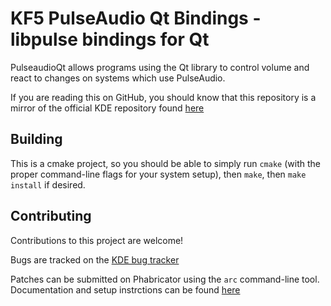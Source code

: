 # KF5 PulseAudio Qt Bindings - libpulse bindings for Qt

PulseaudioQt allows programs using the Qt library to control volume and react to changes on systems which use PulseAudio.

If you are reading this on GitHub, you should know that this repository is a mirror of the official KDE repository found [here](https://cgit.kde.org/pulseaudio-qt.git/)

## Building
This is a cmake project, so you should be able to simply run `cmake` (with the proper command-line flags for your system setup), then `make`, then `make install` if desired.

## Contributing
Contributions to this project are welcome!

Bugs are tracked on the [KDE bug tracker](https://bugs.kde.org/enter_bug.cgi?product=pulseaudio-qt)

Patches can be submitted on Phabricator using the `arc` command-line tool. Documentation and setup instrctions can be found [here](https://community.kde.org/Infrastructure/Phabricator#Using_Arcanist_to_post_patches)
